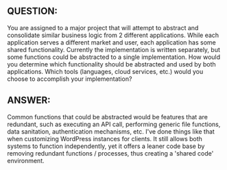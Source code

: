 QUESTION:
---------
You are assigned to a major project that will attempt to abstract and consolidate similar business logic from 2
different applications. While each application serves a different market and user, each application has some
shared functionality. Currently the implementation is written separately, but some functions could be abstracted
to a single implementation. How would you determine which functionality should be abstracted and used by both
applications. Which tools (languages, cloud services, etc.) would you choose to accomplish your
implementation? 

ANSWER:
-------
Common functions that could be abstracted would be features that are redundant, such as executing an API call, performing 
generic file functions, data sanitation, authentication mechanisms, etc. I've done things like that when customizing 
WordPress instances for clients. It still allows both systems to function independently, yet it offers a leaner code base
by removing redundant functions / processes, thus creating a 'shared code' environment.